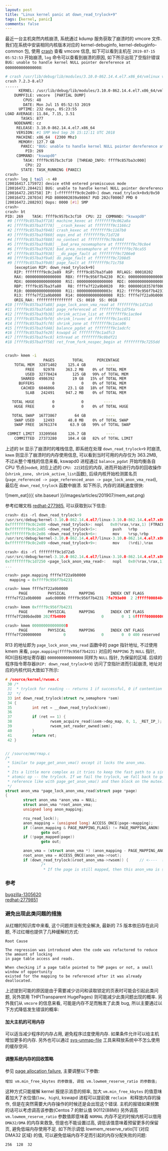 ```yaml
---
layout: post
title: "Linux kernel panic at down_read_trylock+9"
tags: [kernel, panic]
comments: false
---
```


最近一台主机突然内核崩溃, 系统通过 kdump 服务获取了崩溃时的 vmcore 文件. 我们在系统中安装相同内核版本对应的 kernel-debuginfo, kernel-debuginfo-common 包, 使用 [crash](http://people.redhat.com/anderson/) 查看 vmcore 信息, 如下可以看到主机在 `2019-07-15 05:52:53` 开始崩溃, `log` 命令可以查看到崩溃的原因, 如下所示出现了空指针错误 `BUG: unable to handle kernel NULL pointer dereference at 0000000000000008`:

```bash
# crash /usr/lib/debug/lib/modules/3.10.0-862.14.4.el7.x86_64/vmlinux vmcore
crash 7.2.3-8.el7
......
      KERNEL: /usr/lib/debug/lib/modules/3.10.0-862.14.4.el7.x86_64/vmlinux
    DUMPFILE: vmcore  [PARTIAL DUMP]
        CPUS: 48
        DATE: Mon Jul 15 05:52:53 2019
      UPTIME: 232 days, 05:23:55
LOAD AVERAGE: 11.84, 7.15, 3.51
       TASKS: 877
    NODENAME: cz
     RELEASE: 3.10.0-862.14.4.el7.x86_64
     VERSION: #1 SMP Wed Sep 26 15:12:11 UTC 2018
     MACHINE: x86_64  (2300 Mhz)
      MEMORY: 127.7 GB
       PANIC: "BUG: unable to handle kernel NULL pointer dereference at 0000000000000008"
         PID: 269
     COMMAND: "kswapd0"
        TASK: ffff9c957bc3cf10  [THREAD_INFO: ffff9c857ba3c000]
         CPU: 22
       STATE: TASK_RUNNING (PANIC)
crash>
crash> log | tail -n 40
[20016417.175972] device eth0 entered promiscuous mode
[20016472.284421] BUG: unable to handle kernel NULL pointer dereference at 0000000000000008
[20016472.285758] IP: [<ffffffff9c0c2e89>] down_read_trylock+0x9/0x50
[20016472.287034] PGD 8000002039a98067 PUD 202cf00067 PMD 0 
[20016472.288293] Oops: 0000 [#1] SMP 
crash> 
crash> bt
PID: 269    TASK: ffff9c957bc3cf10  CPU: 22  COMMAND: "kswapd0"
 #0 [ffff9c857ba3f718] machine_kexec at ffffffff9c062a0a
 #1 [ffff9c857ba3f778] __crash_kexec at ffffffff9c1166c2
 #2 [ffff9c857ba3f848] crash_kexec at ffffffff9c1167b0
 #3 [ffff9c857ba3f860] oops_end at ffffffff9c71d728
 #4 [ffff9c857ba3f888] no_context at ffffffff9c70c84d
 #5 [ffff9c857ba3f8d8] __bad_area_nosemaphore at ffffffff9c70c8e4
 #6 [ffff9c857ba3f928] bad_area_nosemaphore at ffffffff9c70ca55
 #7 [ffff9c857ba3f938] __do_page_fault at ffffffff9c7206e0
 #8 [ffff9c857ba3f9a0] do_page_fault at ffffffff9c7208d5
 #9 [ffff9c857ba3f9d0] page_fault at ffffffff9c71c758
    [exception RIP: down_read_trylock+9]
    RIP: ffffffff9c0c2e89  RSP: ffff9c857ba3fa80  RFLAGS: 00010202
    RAX: 0000000000000000  RBX: ffff9c956f7b4230  RCX: 0000000000000000
    RDX: 0000000000000000  RSI: 0000000000000000  RDI: 0000000000000008
    RBP: ffff9c857ba3fa80   R8: ffffe7f22a9b0020   R9: 000000103578f000
    R10: 0000000000000000  R11: 000000000000003c  R12: ffff9c956f7b4231
    R13: ffffe7f22a9b0000  R14: 0000000000000008  R15: ffffe7f22a9b0000
    ORIG_RAX: ffffffffffffffff  CS: 0010  SS: 0018
#10 [ffff9c857ba3fa88] page_lock_anon_vma_read at ffffffff9c1d72a5
#11 [ffff9c857ba3fab8] page_referenced at ffffffff9c1d754a
#12 [ffff9c857ba3fb38] shrink_active_list at ffffffff9c1ac0e4
#13 [ffff9c857ba3fbf0] shrink_lruvec at ffffffff9c1ac651
#14 [ffff9c857ba3fcf0] shrink_zone at ffffffff9c1aca06
#15 [ffff9c857ba3fd48] balance_pgdat at ffffffff9c1adcfc
#16 [ffff9c857ba3fe20] kswapd at ffffffff9c1adfc3
#17 [ffff9c857ba3fec8] kthread at ffffffff9c0bdf21
#18 [ffff9c857ba3ff50] ret_from_fork_nospec_begin at ffffffff9c7255dd


crash> kmem -i
                 PAGES        TOTAL      PERCENTAGE
    TOTAL MEM  32871402     125.4 GB         ----
         FREE    92978     363.2 MB    0% of TOTAL MEM
         USED  32778424       125 GB   99% of TOTAL MEM
       SHARED  4986392        19 GB   15% of TOTAL MEM
      BUFFERS        0            0    0% of TOTAL MEM
       CACHED  6046066      23.1 GB   18% of TOTAL MEM
         SLAB   242491     947.2 MB    0% of TOTAL MEM

   TOTAL HUGE        0            0         ----
    HUGE FREE        0            0    0% of TOTAL HUGE

   TOTAL SWAP  16773867        64 GB         ----
    SWAP USED    12493      48.8 MB    0% of TOTAL SWAP
    SWAP FREE  16761374      63.9 GB   99% of TOTAL SWAP

 COMMIT LIMIT  33209568     126.7 GB         ----
    COMMITTED  27373280     104.4 GB   82% of TOTAL LIMIT
```

上述的 bt 显示了崩溃时的堆栈信息, 即系统在处理 `down_read_trylock+9` 时崩溃, `kmem` 则显示了崩溃时的内存使用信息, 可以看到当时可用的内存仅为 363.2MB, 不过从整个堆栈的信息来看, kswapd0 进程通过 `balance_pgdat` 开始均衡各自 CPU 节点(`node0`, 对应上述的 `CPU: 22`)对应的内存, 进而开始进行内存的回收操作(`shrink_zone, shrink_active_list`函数), 后续内核开始检测匿名页(`page_referenced -> page_referenced_anon -> page_lock_anon_vma_read`), 最后在 `down_read_trylock` 函数中崩溃. 如下所示, 内存的消耗速度很快:

![mem_eat]({{ site.baseurl }}/images/articles/201907/mem_eat.png)

参考红帽文档 [redhat-277985](https://access.redhat.com/solutions/2779851), 可以获取到以下信息:
```c
crash> dis -rl down_read_trylock+9
/usr/src/debug/kernel-3.10.0-862.14.4.el7/linux-3.10.0-862.14.4.el7.x86_64/kernel/rwsem.c: 34
0xffffffff9c0c2e80 <down_read_trylock>: nopl   0x0(%rax,%rax,1) [FTRACE NOP]
0xffffffff9c0c2e85 <down_read_trylock+5>:       push   %rbp
0xffffffff9c0c2e86 <down_read_trylock+6>:       mov    %rsp,%rbp
/usr/src/debug/kernel-3.10.0-862.14.4.el7/linux-3.10.0-862.14.4.el7.x86_64/arch/x86/include/asm/rwsem.h: 83
0xffffffff9c0c2e89 <down_read_trylock+9>:       mov    (%rdi),%rax

crash> dis -rl ffffffff9c1d72a5
/usr/src/debug/kernel-3.10.0-862.14.4.el7/linux-3.10.0-862.14.4.el7.x86_64/mm/rmap.c: 501
0xffffffff9c1d7250 <page_lock_anon_vma_read>:   nopl   0x0(%rax,%rax,1) [FTRACE NOP]
...

crash> page.mapping ffffe7f22a9b0000                    
  mapping = 0xffff9c956f7b4231

crash> kmem ffffe7f22a9b0000
      PAGE         PHYSICAL      MAPPING       INDEX CNT FLAGS
ffffe7f22a9b0000  aa6c00000 ffff9c956f7b4231 7fe793e00  2 2fffff00084048 uptodate,active,head,swapbacked

crash> kmem 0xffff9c956f7b4231
      PAGE         PHYSICAL      MAPPING       INDEX CNT FLAGS
ffffe7f280bded00 202f7b4000                0        0  1 6fffff00000000

crash> kmem 0000000000000008
      PAGE         PHYSICAL      MAPPING       INDEX CNT FLAGS
ffffe7f200000000          0                0        0  0 400 reserved
```
R13 的地址即为 `page_lock_anon_vma_read` 函数中的 page 指针地址, 不过使用 kmem 来看, `page.mapping(ffff9c956f7b4231)` 对应的 `MAPPING` 为 `NULL` 指针, RDI(目标地址寄存器) `0000000000000008` 同样为 `NULL` 指针, 为保留的区域. 后续的程序指令寄存器(`RIP: down_read_trylock+9`) 访问了空指针进而引起崩溃, 地址对应的内核代码大致如下所示:

```c
# /source/kernel/rwsem.c
 30 /*
 31  * trylock for reading -- returns 1 if successful, 0 if contention
 32  */
 33 int down_read_trylock(struct rw_semaphore *sem)
 34 {
 35         int ret = __down_read_trylock(sem);
 36 
 37         if (ret == 1) {
 38                 rwsem_acquire_read(&sem->dep_map, 0, 1, _RET_IP_);
 39                 rwsem_set_reader_owned(sem);
 40         }
 41         return ret;
 42 }


// /source/mm/rmap.c
/*
 * Similar to page_get_anon_vma() except it locks the anon_vma.
 *
 * Its a little more complex as it tries to keep the fast path to a single
 * atomic op -- the trylock. If we fail the trylock, we fall back to getting a
 * reference like with page_get_anon_vma() and then block on the mutex.
 */
struct anon_vma *page_lock_anon_vma_read(struct page *page)
{
        struct anon_vma *anon_vma = NULL;
        struct anon_vma *root_anon_vma;
        unsigned long anon_mapping;

        rcu_read_lock();
        anon_mapping = (unsigned long) ACCESS_ONCE(page->mapping);
        if ((anon_mapping & PAGE_MAPPING_FLAGS) != PAGE_MAPPING_ANON)
                goto out;
        if (!page_mapped(page))
                goto out;

        anon_vma = (struct anon_vma *) (anon_mapping - PAGE_MAPPING_ANON);
        root_anon_vma = ACCESS_ONCE(anon_vma->root);
        if (down_read_trylock(&root_anon_vma->rwsem)) {     // <----  在此崩溃
                /*
                 * If the page is still mapped, then this anon_vma is stil

```



### 参考

[bugzilla-1305620](https://bugzilla.redhat.com/show_bug.cgi?id=1305620)  
[redhat-2779851](https://access.redhat.com/solutions/2779851)  


### 避免出现此类问题的措施

从红帽的知识库中来看, 这个问题并没有完全解决, 最新的 7.5 版本依旧存在此问题, 不过红帽也提供了几种缓解的方式:
```
Root Cause

The regression was introduced when the code was refactored to reduce the amount of locking 
in page table access and reads.

When checking if a page table pointed to THP pages or not, a small window of opportunity 
existed for the mapping to be referenced after it was already deallocated.
```

上述提到可能的原因是由于需要减少访问和读取锁定的页表时可能会引起此类问题, 另外禁用 THP(Transparent HugePages) 则可能减少此类问题出现的概率. 另外我们从 `vmcore` 的信息来看, 可能是内存不足而触发了此类 bug, 所以主要通过以下方式降低发生错误的概率:

#### 加大主机的可用内存

可以适当减少程序的内存占用, 避免程序过度使用内存. 如果条件允许可以给主机增加更多的内存. 另外也可以通过 [sys-unmap-file](https://github.com/arstercz/sys-toolkit#sys-unmap-file) 工具来释放系统中不怎么使用的缓存空间.

#### 调整系统内存的回收策略

参见 [page allocation failure](http://arstercz.com/linux-系统-page-allocation-failure-问题处理/), 主要调整以下参数:
```
增加 vm.min_free_kbytes 的参数值, 调低 vm.lowmem_reserve_ratio 的参数值;
```
这种方式只能缓解 kernel 报提示消息的频率, 加大 `vm.min_free_kbytes` 的值意味着加大了水位值(`low, high`), kswapd 进程可以提前做 `reclaim ` 和释放内存的操作, 但是在突然需要大内存操作的时候还是会出现这个错误. 主机的报错如果频繁的话可以考虑调高该参数(Centos 7 的默认值 90112(88M)) 另外调高 `vm.lowmem_reserve_ratio` 参数值即意味着 `NORMAL` 内存不足的时候内核可以借用 `DMA32/DMA` 的内存来救急, 但是也不能设置过高, 调低该值意味着预留更多的保留页, 避免低端内存使用不足. 如下所示调低 lowmem_reserve_ratio[1]`(对应 DMA32 区域) 的值, 可以避免低端内存不足而引起的内存分配失败的问题:
```
256  128  32
```
